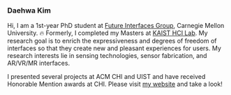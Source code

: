 ﻿### Daehwa Kim
 
Hi, I am a 1st-year PhD student at [Future Interfaces Group](http://figlab.com/), Carnegie Mellon University. :fire: Formerly, I completed my Masters at [KAIST HCI Lab](https://hcil.kaist.ac.kr/). My research goal is to enrich the expressiveness and degrees of freedom of interfaces so that they create new and pleasant experiences for users. My research interests lie in sensing technologies, sensor fabrication, and AR/VR/MR interfaces.

I presented several projects at ACM CHI and UIST and have received Honorable Mention awards at CHI. Please visit [my website](https://daehwa.github.io/) and take a look!
